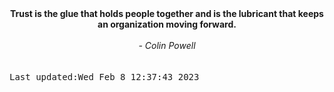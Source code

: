 
<div align="center"><b><span>Trust is the glue that holds people together and is the lubricant that keeps an organization moving forward.</span></b><br><br><i> - Colin Powell</i></div>
<br><br><kbd>Last updated:Wed Feb  8 12:37:43 2023</kbd>
